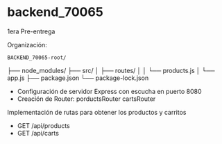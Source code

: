 # backend_70065

1era Pre-entrega

Organización:

    BACKEND_70065-root/

├── node_modules/
├── src/
│ ├── routes/
│ │ └── products.js
│ └── app.js
├── package.json
└── package-lock.json

- Configuración de servidor Express con escucha en puerto 8080
- Creación de Router:
  porductsRouter
  cartsRouter

Implementación de rutas para obtener los productos y carritos

- GET /api/products
- GET /api/carts

